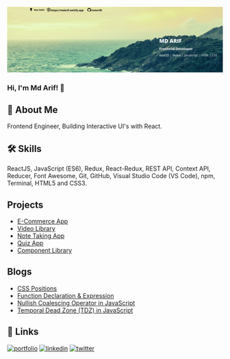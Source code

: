 ![Md Arif](./linkedin-banner.png)

### Hi, I'm Md Arif! 👋

## 🚀 About Me

Frontend Engineer, Building Interactive UI's with React.

## 🛠 Skills

ReactJS, JavaScript (ES6), Redux, React-Redux, REST API, Context API, Reducer, Font Awesome, Git, GitHub, Visual Studio Code (VS Code), npm, Terminal, HTML5 and CSS3.

## Projects

- [E-Commerce App](https://ha-clothing.netlify.app/)
- [Video Library](https://mytv18.netlify.app/)
- [Note Taking App](https://typenotes-app.netlify.app/)
- [Quiz App](https://sm-quiz.netlify.app/)
- [Component Library](https://pandaui.netlify.app/)

## Blogs

- [CSS Positions](https://mdarif.hashnode.dev/css-positions)
- [Function Declaration & Expression](https://mdarif.hashnode.dev/function-declaration-and-expression)
- [Nullish Coalescing Operator in JavaScript](https://mdarif.hashnode.dev/nullish-coalescing-operator-in-javascript)
- [Temporal Dead Zone (TDZ) in JavaScript](https://mdarif.hashnode.dev/temporal-dead-zone-tdz-in-javascript)

## 🔗 Links

[![portfolio](https://img.shields.io/badge/my_portfolio-000?style=for-the-badge&logo=ko-fi&logoColor=white)](https://mdarif.netlify.app/)
[![linkedin](https://img.shields.io/badge/linkedin-0A66C2?style=for-the-badge&logo=linkedin&logoColor=white)](https://www.linkedin.com/in/mdarifdev/)
[![twitter](https://img.shields.io/badge/twitter-1DA1F2?style=for-the-badge&logo=twitter&logoColor=white)](https://twitter.com/mdarifdev)
